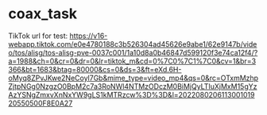 # coax_task

TikTok url for test:
https://v16-webapp.tiktok.com/e0e4780188c3b526304ad45626e9abe1/62e9147b/video/tos/alisg/tos-alisg-pve-0037c001/1a10d8a0b46847d599120f3e74ca12f4/?a=1988&ch=0&cr=0&dr=0&lr=tiktok_m&cd=0%7C0%7C1%7C0&cv=1&br=3366&bt=1683&btag=80000&cs=0&ds=3&ft=eXd.6H-oMyq8ZPvJKwe2NeCoyl7Gb&mime_type=video_mp4&qs=0&rc=OTxmMzhpZjtpNGg0NzgzO0BpM2c7a3RoNWl4NTMzODczM0BiMjQyLTIuXjMxM15gYzAzYSNgZmxvXnNxYW9gLS1kMTRzcw%3D%3D&l=202208020611300101920550500F8E0A27

